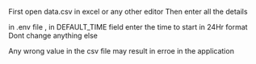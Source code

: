 First open data.csv in excel or any other editor
Then enter all the details

in .env file , in DEFAULT_TIME field enter the time to start in 24Hr format
Dont change anything else

Any wrong value in the csv file may result in erroe in the application